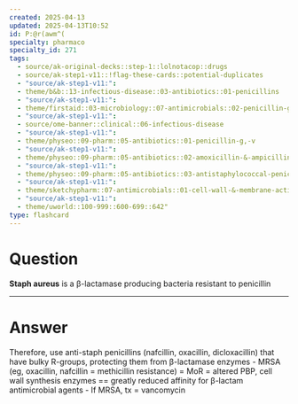```yaml
---
created: 2025-04-13
updated: 2025-04-13T10:52
id: P:@r(awm^(
specialty: pharmaco
specialty_id: 271
tags:
  - source/ak-original-decks::step-1::lolnotacop::drugs
  - source/ak-step1-v11::!flag-these-cards::potential-duplicates
  - "source/ak-step1-v11:": 
  - theme/b&b::13-infectious-disease::03-antibiotics::01-penicillins
  - "source/ak-step1-v11:": 
  - theme/firstaid::03-microbiology::07-antimicrobials::02-penicillin-g-v
  - "source/ak-step1-v11:": 
  - source/ome-banner::clinical::06-infectious-disease
  - "source/ak-step1-v11:": 
  - theme/physeo::09-pharm::05-antibiotics::01-penicillin-g,-v
  - "source/ak-step1-v11:": 
  - theme/physeo::09-pharm::05-antibiotics::02-amoxicillin-&-ampicillin
  - "source/ak-step1-v11:": 
  - theme/physeo::09-pharm::05-antibiotics::03-antistaphylococcal-penicillins
  - "source/ak-step1-v11:": 
  - theme/sketchypharm::07-antimicrobials::01-cell-wall-&-membrane-active-antibiotics::01-penicillin
  - "source/ak-step1-v11:": 
  - theme/uworld::100-999::600-699::642"
type: flashcard
---
```


# Question
**Staph aureus** is a β-lactamase producing bacteria resistant to penicillin

---

# Answer
Therefore, use anti-staph penicillins (nafcillin, oxacillin, dicloxacillin) that have bulky R-groups, protecting them from β-lactamase enzymes - MRSA (eg, oxacillin, nafcillin = methicillin resistance) = MoR = altered PBP, cell wall synthesis enzymes == greatly reduced affinity for β-lactam antimicrobial agents - If MRSA, tx = vancomycin